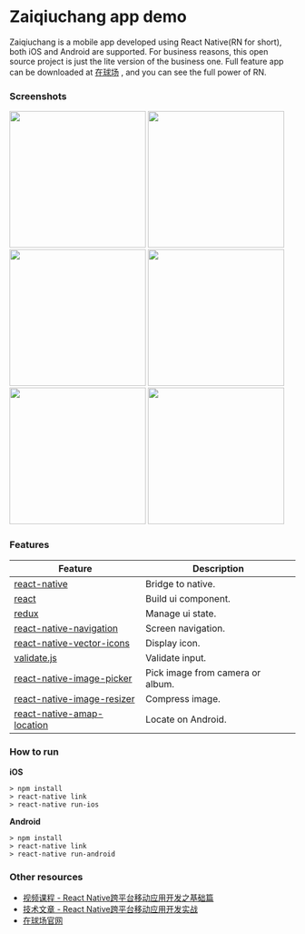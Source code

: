 # Zaiqiuchang app demo

Zaiqiuchang is a mobile app developed using React Native(RN for short), both iOS and Android are supported. For business reasons, this open source project is just the lite version of the business one. Full feature app can be downloaded at [在球场](https://www.zaiqiuchang.com) , and you can see the full power of RN.

### Screenshots

<img src="https://zqc.cdn.zaiqiuchang.com/screenshot/demo/Snip20161207_8.jpg" width="240" />
<img src="https://zqc.cdn.zaiqiuchang.com/screenshot/demo/Snip20161207_3.png" width="240" />
<img src="https://zqc.cdn.zaiqiuchang.com/screenshot/demo/Snip20161207_5.png" width="240" />
<img src="https://zqc.cdn.zaiqiuchang.com/screenshot/demo/Snip20161207_6.png" width="240" />
<img src="https://zqc.cdn.zaiqiuchang.com/screenshot/demo/Snip20161207_7.png" width="240" />
<img src="https://zqc.cdn.zaiqiuchang.com/screenshot/demo/Snip20161207_10.png" width="240" />

### Features

|Feature|Description|
|-------|-----------|
|[react-native](https://github.com/facebook/react-native)|Bridge to native.|
|[react](https://github.com/facebook/react)|Build ui component.|
|[redux](http://redux.js.org/)|Manage ui state.|
|[react-native-navigation](https://github.com/wix/react-native-navigation)|Screen navigation.|
|[react-native-vector-icons](https://github.com/oblador/react-native-vector-icons)|Display icon.|
|[validate.js](https://validatejs.org/)|Validate input.|
|[react-native-image-picker](https://github.com/marcshilling/react-native-image-picker)|Pick image from camera or album.|
|[react-native-image-resizer](https://github.com/bamlab/react-native-image-resizer)|Compress image.|
|[react-native-amap-location](https://github.com/xiaobuu/react-native-amap-location)|Locate on Android.|

### How to run

**iOS**
```
> npm install
> react-native link
> react-native run-ios
```

**Android**
```
> npm install
> react-native link
> react-native run-android
```

### Other resources

* [视频课程 - React Native跨平台移动应用开发之基础篇](http://study.163.com/course/courseMain.htm?courseId=1003433016)
* [技术文章 - React Native跨平台移动应用开发实战](https://jaggerwang.net/react-native-cross-platform-mobile-app-develop-intro/)
* [在球场官网](https://www.zaiqiuchang.com)
